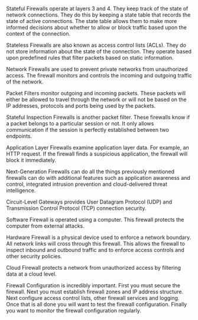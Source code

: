 Stateful Firewalls operate at layers 3 and 4. They keep track of the state of network connections.  They do this by keeping a state table that records the state of active connections.  The state table allows them to make more informed decisions about whether to allow or block traffic based upon the context of the connection.

Stateless Firewalls are also known as access control lists (ACLs).  They do not store information about the state of the connection.  They operate based upon predefined rules that filter packets based on static information. 

Network Firewalls are used to prevent private networks from unauthorized access.  The firewall monitors and controls the incoming and outgoing traffic of the network. 

Packet Filters monitor outgoing and incoming packets.  These packets will either be allowed to travel through the network or will not be based on the IP addresses, protocols and ports being used by the packets. 

Stateful Inspection Firewalls is another packet filter.  These firewalls know if a packet belongs to a particular session or not.  It only allows communication if the session is perfectly established between two endpoints. 

Application Layer Firewalls examine application layer data.  For example, an HTTP request.  If the firewall finds a suspicious application, the firewall will block it immediately. 

Next-Generation Firewalls can do all the things previously mentioned firewalls can do with additional features such as application awareness and control, integrated intrusion prevention and cloud-delivered threat intelligence.

Circuit-Level Gateways provides User Datagram Protocol (UDP) and Transmission Control Protocol (TCP) connection security.

Software Firewall is operated using a computer.  This firewall protects the computer from external attacks.  

Hardware Firewall is a physical device used to enforce a network boundary.  All network links will cross through this firewall.  This allows the firewall to inspect inbound and outbound traffic and to enforce access controls and other security policies.

Cloud Firewall protects a network from unauthorized access by filtering data at a cloud level.

Firewall Configuration is incredibly important.  First you must secure the firewall.  Next you must establish firewall zones and IP address structure.  Next configure access control lists, other firewall services and logging.  
Once that is all done you will want to test the firewall configuration.  Finally you want to monitor the firewall configuration regularly.
